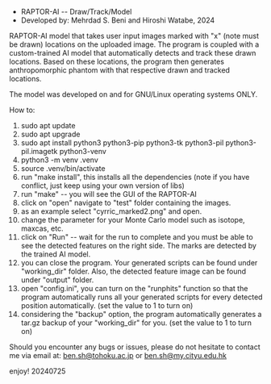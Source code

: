 * RAPTOR-AI -- Draw/Track/Model
* Developed by: Mehrdad S. Beni and Hiroshi Watabe, 2024

RAPTOR-AI model that takes user input images marked with "x" (note must be drawn) locations on the uploaded image. The program is coupled with a custom-trained AI model that automatically detects and track these drawn locations. Based on these locations, the program then generates anthropomorphic phantom with that respective drawn and tracked locations. 

The model was developed on and for GNU/Linux operating systems ONLY. 

How to:

1. sudo apt update
2. sudo apt upgrade
3. sudo apt install python3 python3-pip python3-tk python3-pil python3-pil.imagetk python3-venv
4. python3 -m venv .venv
5. source .venv/bin/activate
6. run "make install", this installs all the dependencies (note if you have conflict, just keep using your own version of libs)
7. run "make" -- you will see the GUI of the RAPTOR-AI
8. click on "open" navigate to "test" folder containing the images.
9. as an example select "cyrric_marked2.png" and open.
10. change the parameter for your Monte Carlo model such as isotope, maxcas, etc.
11. click on "Run" -- wait for the run to complete and you must be able to see the detected features on the right side. The marks are detected by the trained AI model.
12. you can close the program. Your generated scripts can be found under "working_dir" folder. Also, the detected feature image can be found under "output" folder. 
13. open "config.ini", you can turn on the "runphits" function so that the program automatically runs all your generated scripts for every detected position automatically. (set the value to 1 to turn on)
14. considering the "backup" option, the program automatically generates a tar.gz backup of your "working_dir" for you. (set the value to 1 to turn on)

Should you encounter any bugs or issues, please do not hesitate to contact me via email at: ben.sh@tohoku.ac.jp or ben.sh@my.cityu.edu.hk

enjoy!
20240725
